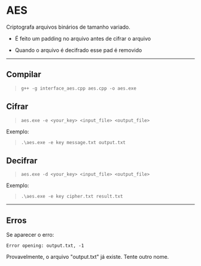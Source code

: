 # AES

Criptografa arquivos binários de tamanho variado. 

* É feito um padding no arquivo antes de cifrar o arquivo 

* Quando o arquivo é decifrado esse pad é removido

---

## Compilar

> ``` g++ -g interface_aes.cpp aes.cpp -o aes.exe ```

## Cifrar

> ``` aes.exe -e <your_key> <input_file> <output_file> ```

Exemplo:

> ``` .\aes.exe -e key message.txt output.txt ```

## Decifrar
> ``` aes.exe -d <your_key> <input_file> <output_file> ```

Exemplo:

> ``` .\aes.exe -e key cipher.txt result.txt ```

---
## Erros

Se aparecer o erro: 

```Error opening: output.txt, -1```

Provavelmente, o arquivo "output.txt" já existe. Tente outro nome.